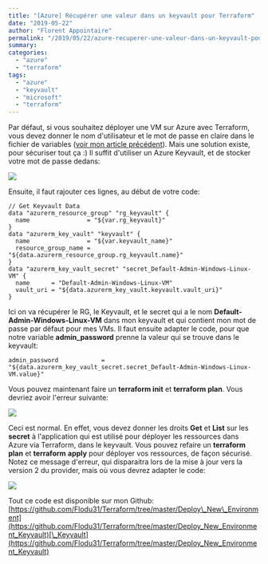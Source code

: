 ```yaml
---
title: "[Azure] Récupérer une valeur dans un keyvault pour Terraform"
date: "2019-05-22"
author: "Florent Appointaire"
permalink: "/2019/05/22/azure-recuperer-une-valeur-dans-un-keyvault-pour-terraform/"
summary:
categories: 
  - "azure"
  - "terraform"
tags: 
  - "azure"
  - "keyvault"
  - "microsoft"
  - "terraform"
---
```

Par défaut, si vous souhaitez déployer une VM sur Azure avec Terraform, vous devez donner le nom d'utilisateur et le mot de passe en claire dans le fichier de variables ([voir mon article précédent](https://cloudyjourney.fr/2019/05/15/azure-deployer-des-ressources-avec-terraform/)). Mais une solution existe, pour sécuriser tout ça :) Il suffit d'utiliser un Azure Keyvault, et de stocker votre mot de passe dedans:

![](https://cloudyjourney.fr/wp-content/uploads/2019/05/Terraform_Keyvault01.png)

Ensuite, il faut rajouter ces lignes, au début de votre code:

```
// Get Keyvault Data
data "azurerm_resource_group" "rg_keyvault" {
  name                = "${var.rg_keyvault}"
}
data "azurerm_key_vault" "keyvault" {
  name                = "${var.keyvault_name}"
  resource_group_name = "${data.azurerm_resource_group.rg_keyvault.name}"
}
data "azurerm_key_vault_secret" "secret_Default-Admin-Windows-Linux-VM" {
  name      = "Default-Admin-Windows-Linux-VM"
  vault_uri = "${data.azurerm_key_vault.keyvault.vault_uri}"
}
```

Ici on va récupérer le RG, le Keyvault, et le secret qui a le nom **Default-Admin-Windows-Linux-VM** dans mon keyvault et qui contient mon mot de passe par défaut pour mes VMs. Il faut ensuite adapter le code, pour que notre variable **admin\_password** prenne la valeur qui se trouve dans le keyvault:

```
admin_password            = "${data.azurerm_key_vault_secret.secret_Default-Admin-Windows-Linux-VM.value}"
```

Vous pouvez maintenant faire un **terraform init** et **terraform plan**. Vous devriez avoir l'erreur suivante:

![](https://cloudyjourney.fr/wp-content/uploads/2019/05/Terraform_Keyvault02.png)

Ceci est normal. En effet, vous devez donner les droits **Get** et **List** sur les **secret** à l'application qui est utilisé pour déployer les ressources dans Azure via Terraform, dans le keyvault. Vous pouvez refaire un **terraform plan** et **terraform** **apply** pour déployer vos ressources, de façon sécurisé. Notez ce message d'erreur, qui disparaitra lors de la mise à jour vers la version 2 du provider, mais où vous devrez adapter le code:

![](https://cloudyjourney.fr/wp-content/uploads/2019/05/Terraform_Keyvault03.png)

Tout ce code est disponible sur mon Github: [https://github.com/Flodu31/Terraform/tree/master/Deploy\_New\_Environment](https://github.com/Flodu31/Terraform/tree/master/Deploy_New_Environment_Keyvault)[\_Keyvault](https://github.com/Flodu31/Terraform/tree/master/Deploy_New_Environment_Keyvault)
